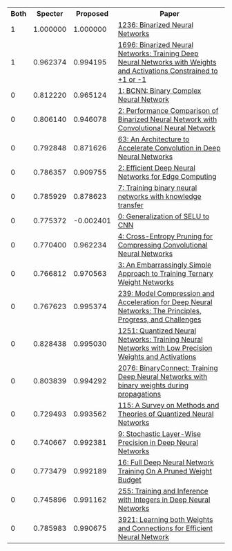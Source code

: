 <html><table><tr>
<th>Both</th>
<th>Specter</th>
<th>Proposed</th>
<th>Paper</th>
</tr>
<tr>
<td>1</td>
<td>1.000000</td>
<td>1.000000</td>
<td><a href="https://www.semanticscholar.org/paper/28135fd3e80dda50a673cd556f10b9b972005d27">1236: Binarized Neural Networks</a></td>
</tr>
<tr>
<td>1</td>
<td>0.962374</td>
<td>0.994195</td>
<td><a href="https://www.semanticscholar.org/paper/6eecc808d4c74e7d0d7ef6b8a4112c985ced104d">1696: Binarized Neural Networks: Training Deep Neural Networks with Weights and Activations Constrained to +1 or -1</a></td>
</tr>
<tr>
<td>0</td>
<td>0.812220</td>
<td>0.965124</td>
<td><a href="https://www.semanticscholar.org/paper/a3912f4251b194b026d9a656b6db64fce6920ebd">1: BCNN: Binary Complex Neural Network</a></td>
</tr>
<tr>
<td>0</td>
<td>0.806140</td>
<td>0.946078</td>
<td><a href="https://www.semanticscholar.org/paper/563edd469c6b4d442f4a36aa4d9a3f6e4d780722">2: Performance Comparison of Binarized Neural Network with Convolutional Neural Network</a></td>
</tr>
<tr>
<td>0</td>
<td>0.792848</td>
<td>0.871626</td>
<td><a href="https://www.semanticscholar.org/paper/b93be80a44a2657f096b20152ff97227f91fbbd4">63: An Architecture to Accelerate Convolution in Deep Neural Networks</a></td>
</tr>
<tr>
<td>0</td>
<td>0.786357</td>
<td>0.909755</td>
<td><a href="https://www.semanticscholar.org/paper/34e1d5dfa36eb44aca6fd47f1cf7f467c132df9e">2: Efficient Deep Neural Networks for Edge Computing</a></td>
</tr>
<tr>
<td>0</td>
<td>0.785929</td>
<td>0.878623</td>
<td><a href="https://www.semanticscholar.org/paper/b3f100a22dab09ee212225ac23ee404c7bbab20d">7: Training binary neural networks with knowledge transfer</a></td>
</tr>
<tr>
<td>0</td>
<td>0.775372</td>
<td>-0.002401</td>
<td><a href="https://www.semanticscholar.org/paper/0ae15cbbbeee43b135a6a60765dde636cedcc597">0: Generalization of SELU to CNN</a></td>
</tr>
<tr>
<td>0</td>
<td>0.770400</td>
<td>0.962234</td>
<td><a href="https://www.semanticscholar.org/paper/fb47088ba15c0debece1c30ace39e0a12b6e8f56">4: Cross-Entropy Pruning for Compressing Convolutional Neural Networks</a></td>
</tr>
<tr>
<td>0</td>
<td>0.766812</td>
<td>0.970563</td>
<td><a href="https://www.semanticscholar.org/paper/e9445d96280a3560958ed43f956f63ab6e2bc85d">3: An Embarrassingly Simple Approach to Training Ternary Weight Networks</a></td>
</tr>
<tr>
<td>0</td>
<td>0.767623</td>
<td>0.995374</td>
<td><a href="https://www.semanticscholar.org/paper/710bcef2c7c2e6a1ba455c136cb0aaa5580fb8e5">239: Model Compression and Acceleration for Deep Neural Networks: The Principles, Progress, and Challenges</a></td>
</tr>
<tr>
<td>0</td>
<td>0.828438</td>
<td>0.995030</td>
<td><a href="https://www.semanticscholar.org/paper/d2e4147eecae6f914e9e1e9aece8fdd2eaed809f">1251: Quantized Neural Networks: Training Neural Networks with Low Precision Weights and Activations</a></td>
</tr>
<tr>
<td>0</td>
<td>0.803839</td>
<td>0.994292</td>
<td><a href="https://www.semanticscholar.org/paper/a5733ff08daff727af834345b9cfff1d0aa109ec">2076: BinaryConnect: Training Deep Neural Networks with binary weights during propagations</a></td>
</tr>
<tr>
<td>0</td>
<td>0.729493</td>
<td>0.993562</td>
<td><a href="https://www.semanticscholar.org/paper/6e5f2c7d1092d733ae85c269bf12e47755b90368">115: A Survey on Methods and Theories of Quantized Neural Networks</a></td>
</tr>
<tr>
<td>0</td>
<td>0.740667</td>
<td>0.992381</td>
<td><a href="https://www.semanticscholar.org/paper/f5a27162946e29b14f00a7a6d7a0a80c69bd1114">9: Stochastic Layer-Wise Precision in Deep Neural Networks</a></td>
</tr>
<tr>
<td>0</td>
<td>0.773479</td>
<td>0.992189</td>
<td><a href="https://www.semanticscholar.org/paper/0868e159a8bc83d0b69271462ab2c3195a8fcdc9">16: Full Deep Neural Network Training On A Pruned Weight Budget</a></td>
</tr>
<tr>
<td>0</td>
<td>0.745896</td>
<td>0.991162</td>
<td><a href="https://www.semanticscholar.org/paper/acdf151b8efc2c6b05662d69f27531afc557dc85">255: Training and Inference with Integers in Deep Neural Networks</a></td>
</tr>
<tr>
<td>0</td>
<td>0.785983</td>
<td>0.990675</td>
<td><a href="https://www.semanticscholar.org/paper/1ff9a37d766e3a4f39757f5e1b235a42dacf18ff">3921: Learning both Weights and Connections for Efficient Neural Network</a></td>
</tr>
</table></html>
